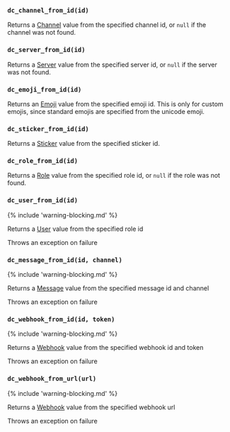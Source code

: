 ### `dc_channel_from_id(id)`

Returns a [Channel](/values/channel.md) value from the
specified channel id, or `null` if the channel was not found.

### `dc_server_from_id(id)`

Returns a [Server](/values/server.md) value from the
specified server id, or `null` if the server was not found.

### `dc_emoji_from_id(id)`

Returns an [Emoji](/values/emoji.md) value from the
specified emoji id.
This is only for custom emojis, since standard emojis are specified from the unicode emoji.

### `dc_sticker_from_id(id)`

Returns a [Sticker](/values/sticker.md) value from the
specified sticker id.

### `dc_role_from_id(id)`

Returns a [Role](/values/role.md) value from the
specified role id, or `null` if the role was not found.

### `dc_user_from_id(id)`

{% include 'warning-blocking.md' %}

Returns a [User](/values/user.md) value from the
specified role id

Throws an exception on failure

### `dc_message_from_id(id, channel)`

{% include 'warning-blocking.md' %}

Returns a [Message](/values/message.md) value from the
specified message id and channel

Throws an exception on failure

### `dc_webhook_from_id(id, token)`

{% include 'warning-blocking.md' %}

Returns a [Webhook](/values/webhook.md) value from the
specified webhook id and token

Throws an exception on failure

### `dc_webhook_from_url(url)`

{% include 'warning-blocking.md' %}

Returns a [Webhook](/values/webhook.md) value from the
specified webhook url

Throws an exception on failure
